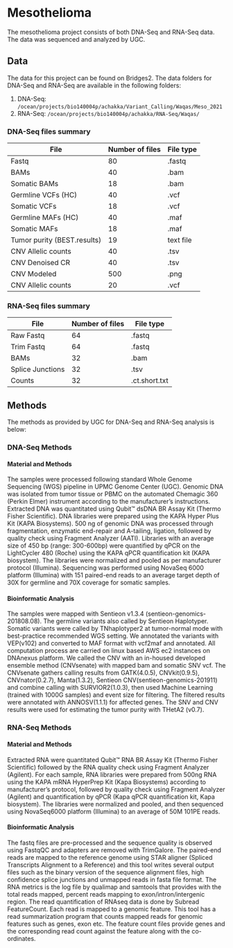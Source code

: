 # Mesothelioma

The mesothelioma project consists of both DNA-Seq and RNA-Seq data. The data was sequenced and analyzed by UGC.

## Data
The data for this project can be found on Bridges2. The data folders for DNA-Seq and RNA-Seq are available in the following folders:
1. DNA-Seq: `/ocean/projects/bio140004p/achakka/Variant_Calling/Waqas/Meso_2021`
2. RNA-Seq: `/ocean/projects/bio140004p/achakka/RNA-Seq/Waqas/`

### DNA-Seq files summary

| File | Number of files| File type|
| -------- | -------- | -------- |
| Fastq     |  80   |  .fastq    |
| BAMs     |  40   |   .bam   |
| Somatic BAMs     |  18   |   .bam   |
| Germline VCFs (HC)    |  40   |   .vcf   |
| Somatic VCFs     |  18   |   .vcf   |
| Germline MAFs (HC)    |  40   |   .maf   |
| Somatic MAFs     |  18   |   .maf   |
| Tumor purity (BEST.results) | 19 | text file |
| CNV Allelic counts    |  40   |   .tsv   |
| CNV Denoised CR  |  40   |   .tsv   |
| CNV Modeled    |  500   |   .png   |
| CNV Allelic counts    |  20   |   .vcf  |

### RNA-Seq files summary
| File | Number of files| File type|
| -------- | -------- | -------- |
| Raw Fastq     |  64   |  .fastq    |
| Trim Fastq     |  64   |  .fastq    |
| BAMs     |  32   |   .bam   |
| Splice Junctions     |  32   |   .tsv   |
| Counts | 32 | .ct.short.txt |

## Methods
The methods as provided by UGC for DNA-Seq and RNA-Seq analysis is below:

### DNA-Seq Methods
#### Material and Methods
The samples were processed following standard Whole Genome Sequencing (WGS) pipeline in UPMC Genome Center (UGC). Genomic DNA was isolated from tumor tissue or PBMC on the automated Chemagic 360 (Perkin Elmer) instrument according to the manufacturer’s instructions. Extracted DNA was quantitated using Qubit™ dsDNA BR Assay Kit (Thermo Fisher Scientific). DNA libraries were prepared using the KAPA Hyper Plus Kit (KAPA Biosystems). 500 ng of genomic DNA was processed through fragmentation, enzymatic end-repair and A-tailing, ligation, followed by quality check using Fragment Analyzer (AATI). Libraries with an average size of 450 bp (range: 300-600bp) were quantified by qPCR on the LightCycler 480 (Roche) using the KAPA qPCR quantification kit (KAPA biosystem). The libraries were normalized and pooled as per manufacturer protocol (Illumina). Sequencing was performed using NovaSeq 6000 platform (Illumina) with 151 paired-end reads to an average target depth of 30X for germline and 70X coverage for somatic samples.

#### Bioinformatic Analysis
The samples were mapped with Sentieon v1.3.4 (sentieon-genomics-201808.08). The germline variants also called by Sentieon Haplotyper. Somatic variants were called by TNhaplotyper2 at tumor-normal mode with best-practice recommended WGS setting. We annotated the variants with VEP(v102) and converted to MAF format with vcf2maf and annotated. All computation process are carried on linux based AWS ec2 instances on DNAnexus platform.
We called the CNV with an in-housed developed ensemble method (CNVsenate) with mapped bam and somatic SNV vcf. The CNVsenate gathers calling results from GATK(4.0.5), CNVkit(0.9.5), CNVnator(0.2.7), Manta(1.3.2), Sentieon CNV(sentieon-genomics-201911) and combine calling with SURVIOR2(1.0.3), then used Machine Learning (trained with 1000G samples) and event size for filtering. The filtered results were annotated with ANNOSV(1.1.1) for affected genes. 
The SNV and CNV results were used for estimating the tumor purity with THetA2 (v0.7).

### RNA-Seq Methods
#### Material and Methods
Extracted RNA were quantitated Qubit™ RNA BR Assay Kit (Thermo Fisher Scientific) followed by the RNA quality check using Fragment Analyzer (Agilent). For each sample, RNA libraries were prepared from 500ng RNA using the KAPA mRNA HyperPrep Kit (Kapa Biosystems) according to manufacturer’s protocol, followed by quality check using Fragment Analyzer (Agilent) and quantification by qPCR (Kapa qPCR quantification kit, Kapa biosystem). The libraries were normalized and pooled, and then sequenced using NovaSeq6000 platform (Illumina) to an average of 50M 101PE reads.

#### Bioinformatic Analysis
The fastq files are pre-processed and the sequence quality is observed using FastqQC and adapters are removed with TrimGalore. The paired-end reads are mapped to the reference genome using STAR aligner (Spliced Transcripts Alignment to a Reference) and this tool writes several output files such as the binary version of the sequence alignment files, high confidence splice junctions and unmapped reads in fasta file format. The RNA metrics is the log file by qualimap and samtools that provides with the total reads mapped, percent reads mapping to exon/intron/intergenic region. The read quantification of RNAseq data is done by Subread FeatureCount. Each read is mapped to a genomic feature. This tool has a read summarization program that counts mapped reads for genomic features such as genes, exon etc. The feature count files provide genes and the corresponding read count against the feature along with the co-ordinates.








